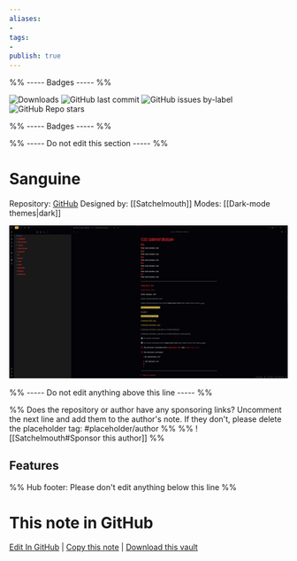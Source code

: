 ```yaml
---
aliases:
- 
tags: 
- 
publish: true
---
```


%% ----- Badges ----- %%

![Downloads](https://img.shields.io/badge/downloads-2600-573E7A?style=for-the-badge&logo=)
![GitHub last commit](https://img.shields.io/github/last-commit/Satchelmouth/Obsidian-Theme-Sanguine?color=573E7A&label=last%20update&logo=github&style=for-the-badge)
![GitHub issues by-label](https://img.shields.io/github/issues/Satchelmouth/Obsidian-Theme-Sanguine/help%20wanted?color=573E7A&logo=github&style=for-the-badge) 
![GitHub Repo stars](https://img.shields.io/github/stars/Satchelmouth/Obsidian-Theme-Sanguine?color=573E7A&logo=github&style=for-the-badge)

%% ----- Badges ----- %%

%% ----- Do not edit this section ----- %%

# Sanguine

Repository: [GitHub](https://github.com/Satchelmouth/Obsidian-Theme-Sanguine)
Designed by: [[Satchelmouth]]
Modes: [[Dark-mode themes|dark]]



![screenshot](https://github.com/Satchelmouth/Obsidian-Theme-Sanguine/raw/HEAD/Sanguine_Store_Screenshot.png)

%% ----- Do not edit anything above this line ----- %% 

%% Does the repository or author have any sponsoring links? Uncomment the next line and add them to the author's note. If they don't, please delete the placeholder tag: #placeholder/author %%
%% ![[Satchelmouth#Sponsor this author]] %%


## Features



%% Hub footer: Please don't edit anything below this line %%

# This note in GitHub

<span class="git-footer">[Edit In GitHub](https://github.dev/obsidian-community/obsidian-hub/blob/main/02%20-%20Community%20Expansions/02.05%20All%20Community%20Expansions/Themes/Sanguine.md "git-hub-edit-note") | [Copy this note](https://raw.githubusercontent.com/obsidian-community/obsidian-hub/main/02%20-%20Community%20Expansions/02.05%20All%20Community%20Expansions/Themes/Sanguine.md "git-hub-copy-note") | [Download this vault](https://github.com/obsidian-community/obsidian-hub/archive/refs/heads/main.zip "git-hub-download-vault") </span>
